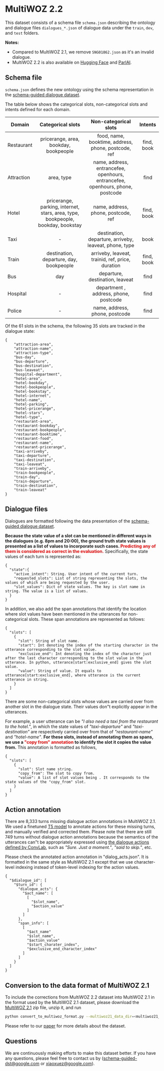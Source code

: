 # MultiWOZ 2.2

This dataset consists of a schema file `schema.json` describing the ontology and
dialogue files `dialogues_*.json` of dialogue data under the `train`, `dev`, and
`test` folders.

**Notes:**

- Compared to MultiWOZ 2.1, we remove `SNG01862.json` as it's an invalid dialogue.
- MultiWOZ 2.2 is also available on [Hugging Face](https://huggingface.co/datasets/multi_woz_v22) and [ParlAI](https://parl.ai/docs/tasks.html). 

## Schema file

`schema.json` defines the new ontology using the schema representation in the
[schema-guided dialogue dataset](https://github.com/google-research-datasets/dstc8-schema-guided-dialogue#scheme-representation]).

The table below shows the categorical slots, non-categorical slots and intents
defined for each domain.

| Domain     | Categorical slots       | Non-categorical slots   | Intents    |
| ---------- | :---------------------: | :---------------------: | :--------: |
| Restaurant | pricerange, area, bookday, bookpeople | food, name, booktime, address, phone, postcode, ref | find, book |
| Attraction | area, type              | name, address, entrancefee, openhours, entrancefee, openhours, phone, postcode    | find       |
| Hotel      | pricerange, parking, internet, stars, area, type, bookpeople, bookday, bookstay  | name, address, phone, postcode, ref | find, book |
| Taxi       | -                       | destination, departure, arriveby, leaveat, phone, type | book       |
| Train      | destination, departure, day, bookpeople | arriveby, leaveat, trainid, ref, price, duration | find, book |
| Bus        | day                     | departure, destination, leaveat | find       |
| Hospital   | -                       | department , address, phone, postcode | find       |
| Police     | -                       | name, address, phone, postcode | find       |

Of the 61 slots in the schema, the following 35 slots are tracked in the
dialogue state:

```
{
    "attraction-area",
    "attraction-name",
    "attraction-type",
    "bus-day",
    "bus-departure",
    "bus-destination",
    "bus-leaveat",
    "hospital-department",
    "hotel-area",
    "hotel-bookday",
    "hotel-bookpeople",
    "hotel-bookstay",
    "hotel-internet",
    "hotel-name",
    "hotel-parking",
    "hotel-pricerange",
    "hotel-stars",
    "hotel-type",
    "restaurant-area",
    "restaurant-bookday",
    "restaurant-bookpeople",
    "restaurant-booktime",
    "restaurant-food",
    "restaurant-name",
    "restaurant-pricerange",
    "taxi-arriveby",
    "taxi-departure",
    "taxi-destination",
    "taxi-leaveat",
    "train-arriveby",
    "train-bookpeople",
    "train-day",
    "train-departure",
    "train-destination",
    "train-leaveat"
}
```

## Dialogue files

Dialogues are formatted following the data presentation of the
[schema-guided dialogue dataset](https://github.com/google-research-datasets/dstc8-schema-guided-dialogue#dialogue-representation).

**Because the state value of a slot can be mentioned in different ways in the
dialogues (e.g. 8pm and 20:00), the ground truth state values is presented as a
list of values to incorporate such cases. <span style="color:red">Predicting any
of them is considered as correct in the evaluation.</span>** Specifically, the
state values of each turn is represented as:

```
{
  "state":{
    "active_intent": String. User intent of the current turn.
    "requested_slots": List of string representing the slots, the values of which are being requested by the user.
    "slot_values": Dict of state values. The key is slot name in string. The value is a list of values.
  }
}
```

In addition, we also add the span annotations that identify the location where
slot values have been mentioned in the utterances for non-categorical slots.
These span annotations are represented as follows:

```
{
  "slots": [
    {
      "slot": String of slot name.
      "start": Int denoting the index of the starting character in the utterance corresponding to the slot value.
      "exclusive_end": Int denoting the index of the character just after the last character corresponding to the slot value in the utterance. In python, utterance[start:exclusive_end] gives the slot value.
      "value": String of value. It equals to utterance[start:exclusive_end], where utterance is the current utterance in string.
    }
  ]
}
```

There are some non-categorical slots whose values are carried over from another
slot in the dialogue state. Their values don"t explicitly appear in the
utterances.

For example, a user utterance can be *"I also need a taxi from the restaurant to
the hotel."*, in which the state values of *"taxi-departure"* and
*"taxi-destination"* are respectively carried over from that of
*"restaurant-name"* and *"hotel-name"*. **For these slots, instead of annotating
them as spans, we use a <span style="color:red">"copy from" annotation</span> to
identify the slot it copies the value from.** This annotation is formatted as
follows,

```
{
  "slots": [
    {
      "slot": Slot name string.
      "copy_from": The slot to copy from.
      "value": A list of slot values being . It corresponds to the state values of the "copy_from" slot.
    }
  ]
}
```

## Action annotation

There are 8,333 turns missing dialogue action annotations in MultiWOZ 2.1. We
used a finetuned [T5 model](https://github.com/google-research/text-to-text-transfer-transformer) to annotate actions for these missing turns, and manually
verified and corrected them. Please note that there are still 749
turns without dialogue action annotations because the semantics of the
utterances can"t be appropriately expressed using
[the dialogue actions defined by ConvLab](https://github.com/ConvLab/ConvLab/blob/master/data/multiwoz/annotation/Multiwoz%20data%20analysis.md#dialog-act),
such as *"Sure. Just a moment."*, *"said to skip."*, etc.

Please check the annotated action annotation in "dialog_acts.json". It is
formatted in the same style as MultiWOZ 2.1 except that we use character-level
indexing instead of token-level indexing for the action values.

```
{
  "$dialogue_id": [
    "$turn_id": {
      "dialogue_acts": {
        "$act_name": [
          [
            "$slot_name",
            "$action_value"
          ]
        ]
      },
      "span_info": [
        [
          "$act_name"
          "$slot_name",
          "$action_value"
          "$start_charater_index",
          "$exclusive_end_character_index"
        ]
      ]
    }
  ]
}
```

## Conversion to the data format of MultiWOZ 2.1

To include the corrections from MultiWOZ 2.2 dataset into MultiWOZ 2.1 in the
format used by the MultiWOZ 2.1 dataset, please download the
[MultiWOZ 2.1](https://github.com/budzianowski/multiwoz/blob/master/data/MultiWOZ_2.1.zip)
zip file, unzip it, and run

```bash
python convert_to_multiwoz_format.py --multiwoz21_data_dir=<multiwoz21_data_dir> --output_file=<output json file>
```

Please refer to our
[paper](https://www.aclweb.org/anthology/2020.nlp4convai-1.13.pdf) for more
details about the dataset.


## Questions

We are continuously making efforts to make this dataset better. If you have any
questions, please feel free to contact us by (schema-guided-dst@google.com or
xiaoxuez@google.com).

